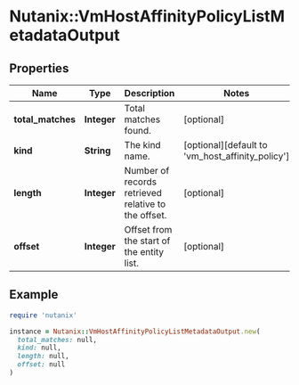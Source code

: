 # Nutanix::VmHostAffinityPolicyListMetadataOutput

## Properties

| Name | Type | Description | Notes |
| ---- | ---- | ----------- | ----- |
| **total_matches** | **Integer** | Total matches found. | [optional] |
| **kind** | **String** | The kind name. | [optional][default to &#39;vm_host_affinity_policy&#39;] |
| **length** | **Integer** | Number of records retrieved relative to the offset. | [optional] |
| **offset** | **Integer** | Offset from the start of the entity list. | [optional] |

## Example

```ruby
require 'nutanix'

instance = Nutanix::VmHostAffinityPolicyListMetadataOutput.new(
  total_matches: null,
  kind: null,
  length: null,
  offset: null
)
```

